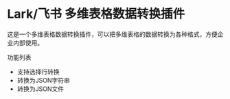 # Lark/飞书 多维表格数据转换插件

这是一个多维表格数据转换插件，可以把多维表格的数据转换为各种格式，方便企业内部使用。

功能列表

- 支持选择行转换
- 转换为JSON字符串
- 转换为JSON文件